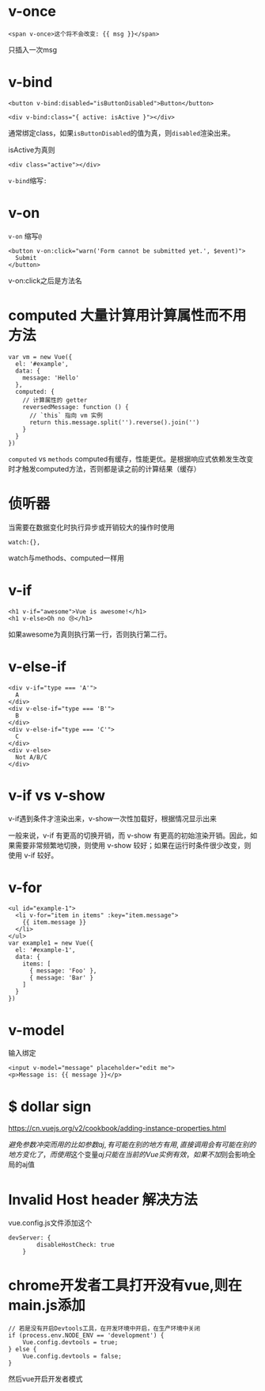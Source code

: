 # v-once
```
<span v-once>这个将不会改变: {{ msg }}</span>
```
只插入一次msg

# v-bind
```
<button v-bind:disabled="isButtonDisabled">Button</button>

<div v-bind:class="{ active: isActive }"></div>
```
通常绑定class，如果`isButtonDisabled`的值为真，则`disabled`渲染出来。

isActive为真则
```
<div class="active"></div>
```
`v-bind`缩写`:`

# v-on
`v-on` 缩写`@`
```
<button v-on:click="warn('Form cannot be submitted yet.', $event)">
  Submit
</button>
```
v-on:click之后是方法名

# computed 大量计算用计算属性而不用方法

```
var vm = new Vue({
  el: '#example',
  data: {
    message: 'Hello'
  },
  computed: {
    // 计算属性的 getter
    reversedMessage: function () {
      // `this` 指向 vm 实例
      return this.message.split('').reverse().join('')
    }
  }
})
```
`computed` vs `methods`
computed有缓存，性能更优。是根据响应式依赖发生改变时才触发computed方法，否则都是读之前的计算结果（缓存）

# 侦听器
当需要在数据变化时执行异步或开销较大的操作时使用
```
watch:{},
```
watch与methods、computed一样用

# v-if
```
<h1 v-if="awesome">Vue is awesome!</h1>
<h1 v-else>Oh no 😢</h1>
```
如果awesome为真则执行第一行，否则执行第二行。

# v-else-if
```
<div v-if="type === 'A'">
  A
</div>
<div v-else-if="type === 'B'">
  B
</div>
<div v-else-if="type === 'C'">
  C
</div>
<div v-else>
  Not A/B/C
</div>
```

# v-if vs v-show
v-if遇到条件才渲染出来，v-show一次性加载好，根据情况显示出来

一般来说，v-if 有更高的切换开销，而 v-show 有更高的初始渲染开销。因此，如果需要非常频繁地切换，则使用 v-show 较好；如果在运行时条件很少改变，则使用 v-if 较好。

# v-for
```
<ul id="example-1">
  <li v-for="item in items" :key="item.message">
    {{ item.message }}
  </li>
</ul>
var example1 = new Vue({
  el: '#example-1',
  data: {
    items: [
      { message: 'Foo' },
      { message: 'Bar' }
    ]
  }
})
```

# v-model
输入绑定
```
<input v-model="message" placeholder="edit me">
<p>Message is: {{ message }}</p>
```

# $ dollar sign
https://cn.vuejs.org/v2/cookbook/adding-instance-properties.html

$避免参数冲突而用的
比如参数 aj,有可能在别的地方有用,直接调用会有可能在别的地方变化了，而使用$这个变量$aj只能在当前的Vue实例有效，如果不加$则会影响全局的aj值

# Invalid Host header 解决方法
vue.config.js文件添加这个
```
devServer: {
        disableHostCheck: true
    }
```

# chrome开发者工具打开没有vue,则在main.js添加

```
// 若是没有开启Devtools工具，在开发环境中开启，在生产环境中关闭
if (process.env.NODE_ENV == 'development') {
    Vue.config.devtools = true;
} else {
    Vue.config.devtools = false;
}
```
然后vue开启开发者模式